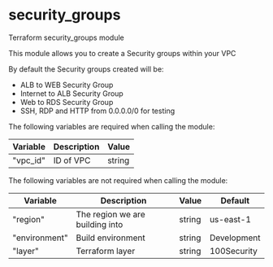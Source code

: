 # security_groups
Terraform security_groups module

This module allows you to create a Security groups within your VPC


By default the Security groups created will be:
- ALB to WEB Security Group
- Internet to ALB Security Group
- Web to RDS Security Group
- SSH, RDP and HTTP from 0.0.0.0/0 for testing


The following variables are required when calling the module:

Variable | Description | Value
-------- | ----------- | -----
"vpc_id" | ID of VPC | string


The following variables are not required when calling the module:

Variable | Description | Value | Default
-------- | ----------- | ----- | -------
"region" | The region we are building into | string | us-east-1
"environment" | Build environment | string | Development
"layer" | Terraform layer | string | 100Security
